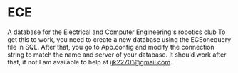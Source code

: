 # ECE
A database for the Electrical and Computer Engineering's robotics club
To get this to work, you need to create a new database using the ECEonequery file in SQL. After that, you go to App.config and modify the connection string to match the name and server of your database. It should work after that, if not I am available to help at ijk22701@gmail.com.

